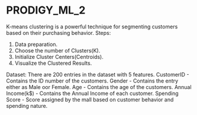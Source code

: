 # PRODIGY_ML_2

K-means clustering is a powerful technique for segmenting customers based on their purchasing behavior.
Steps:
1. Data preparation.
2. Choose the number of Clusters(K).
3. Initialize Cluster Centers(Centroids).
4. Visualize the Clustered Results.

Dataset:
There are 200 entries in the dataset with 5 features.
CustomerID - Contains the ID number of the customers.
Gender     - Contains the entry either as Male oor Female.
Age        - Contains the age of the customers.
Annual Income(k$) - Contains the Annual Income of each customer.
Spending Score    - Score assigned by the mall based on customer behavior and spending nature.
